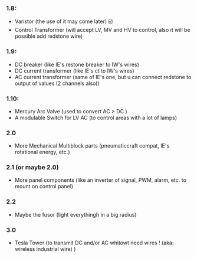 ### 1.8: ###
 - Varistor (the use of it may come later) ☑️
 - Control Transformer (will accept LV, MV and HV to control, also it will be possible add redstone wire)
### 1.9: ###
 - DC breaker (like IE's restone breaker to IW's wires)
 - DC current transformer (like IE's ct to IW's wires)
 - AC current transformer (same of IE's one, but u can connect redstone to output of values (2 channels also))
### 1.10: ###
 - Mercury Arc Valve (used to convert AC > DC )
 - A modulable Switch for LV AC (to control areas with a lot of lamps)
### 2.0 ###
 - More Mechanical Multiblock parts (pneumaticcraft compat, IE's rotational energy, etc.)
### 2.1 (or maybe 2.0) ###
 - More panel components (like an inverter of signal, PWM, alarm, etc. to mount on control panel)
### 2.2 ###
 - Maybe the fusor (light everythingh in a big radius)
### 3.0 ###
 - Tesla Tower (to transmit DC and/or AC whitowt need wires ! (aka: wireless industrial wire) )
